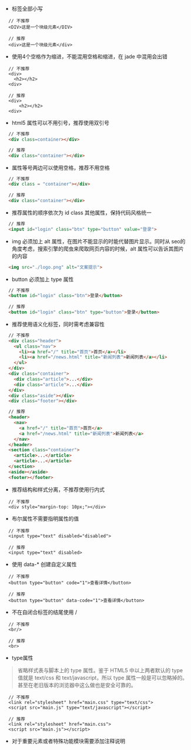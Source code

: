 
* 标签全部小写
```
  // 不推荐
  <DIV>这是一个块级元素</DIV>
   
  // 推荐
  <div>这是一个块级元素</div>
```
* 使用4个空格作为缩进，不能混用空格和缩进，在 jade 中混用会出错
```
  // 不推荐
  <div>
    <h2></h2>
  <div>
  
  // 推荐
  <div>
      <h2></h2>
  <div>
```

* html5 属性可以不用引号，推荐使用双引号
```html
  // 不推荐
  <div class=container></div>

  // 推荐
  <div class="container"></div>
```

* 属性等号两边可以使用空格，推荐不用空格
```html
  // 不推荐
  <div class = "container"></div>
  
  // 推荐
  <div class="container"></div>
```
* 推荐属性的顺序依次为 id class 其他属性，保持代码风格统一
```html
  // 推荐
  <input id="login" class="btn" type="button" value="登录">
```

* img 必须加上 alt 属性，在图片不能显示的时能代替图片显示。同时从 seo的角度考虑，搜索引擎的爬虫来爬取网页内容的时候，alt 属性可以告诉其图片的内容
```html
  <img src="./logo.png" alt="文案提示">
```

* button 必须加上 type 属性
```html
  // 不推荐
  <button id="login" class="btn">登录</button>
  
  // 推荐
  <button id="login" class="btn" type="button">登录</button>
```

* 推荐使用语义化标签，同时需考虑兼容性
```html
  // 不推荐
  <div class="header">
    <ul class="nav">
      <li><a href="/" title="首页">首页</a></li>
      <li><a href="/news.html" title="新闻列表">新闻列表</a></li>
    </ul>
  </div>
  <div class="container">
    <div class="article">...</div>
    <div class="article">...</div>
  </div>
  <div class="aside"></div>
  <div class="footer"></div>

  // 推荐
  <header>
    <nav>
      <a href="/" title="首页">首页</a>
      <a href="/news.html" title="新闻列表">新闻列表</a>
    </nav>
  </header>
  <section class="container">
    <article>...</article>
    <article>...</article>
  </section>
  <aside></aside>
  <footer></footer>
```

* 推荐结构和样式分离，不推荐使用行内式
```
  // 不推荐
  <div style="margin-top: 10px;"></div>
```

* 布尔属性不需要指明属性的值
```
  // 不推荐
  <input type="text" disabled="disabled">
  
  // 推荐
  <input type="text" disabled>
```
* 使用 data-* 创建自定义属性
```
  // 不推荐
  <button type="button" code="1">查看详情</button>
  
  // 推荐
  <button type="button" data-code="1">查看详情</button>
```

* 不在自闭合标签的结尾使用 /
```
  // 不推荐
  <br/>
  
  // 推荐
  <br>
```
* type属性
> 省略样式表与脚本上的 type 属性。鉴于 HTML5 中以上两者默认的 type 值就是 text/css 和 text/javascript，所以 type 属性一般是可以忽略掉的。甚至在老旧版本的浏览器中这么做也是安全可靠的。
```
  // 不推荐
  <link rel="stylesheet" href="main.css" type="text/css">
  <script src="main.js" type="text/javascript"></script>
  
  // 推荐
  <link rel="stylesheet" href="main.css">
  <script src="main.js"></script>
```

* 对于重要元素或者特殊功能模块需要添加注释说明

